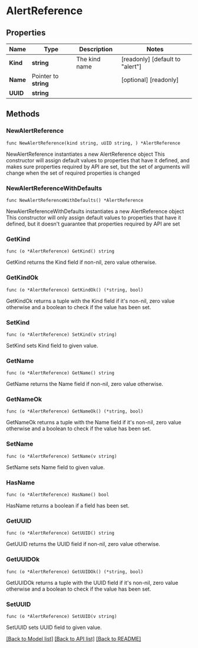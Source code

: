 # AlertReference

## Properties

Name | Type | Description | Notes
------------ | ------------- | ------------- | -------------
**Kind** | **string** | The kind name | [readonly] [default to "alert"]
**Name** | Pointer to **string** |  | [optional] [readonly] 
**UUID** | **string** |  | 

## Methods

### NewAlertReference

`func NewAlertReference(kind string, uUID string, ) *AlertReference`

NewAlertReference instantiates a new AlertReference object
This constructor will assign default values to properties that have it defined,
and makes sure properties required by API are set, but the set of arguments
will change when the set of required properties is changed

### NewAlertReferenceWithDefaults

`func NewAlertReferenceWithDefaults() *AlertReference`

NewAlertReferenceWithDefaults instantiates a new AlertReference object
This constructor will only assign default values to properties that have it defined,
but it doesn't guarantee that properties required by API are set

### GetKind

`func (o *AlertReference) GetKind() string`

GetKind returns the Kind field if non-nil, zero value otherwise.

### GetKindOk

`func (o *AlertReference) GetKindOk() (*string, bool)`

GetKindOk returns a tuple with the Kind field if it's non-nil, zero value otherwise
and a boolean to check if the value has been set.

### SetKind

`func (o *AlertReference) SetKind(v string)`

SetKind sets Kind field to given value.


### GetName

`func (o *AlertReference) GetName() string`

GetName returns the Name field if non-nil, zero value otherwise.

### GetNameOk

`func (o *AlertReference) GetNameOk() (*string, bool)`

GetNameOk returns a tuple with the Name field if it's non-nil, zero value otherwise
and a boolean to check if the value has been set.

### SetName

`func (o *AlertReference) SetName(v string)`

SetName sets Name field to given value.

### HasName

`func (o *AlertReference) HasName() bool`

HasName returns a boolean if a field has been set.

### GetUUID

`func (o *AlertReference) GetUUID() string`

GetUUID returns the UUID field if non-nil, zero value otherwise.

### GetUUIDOk

`func (o *AlertReference) GetUUIDOk() (*string, bool)`

GetUUIDOk returns a tuple with the UUID field if it's non-nil, zero value otherwise
and a boolean to check if the value has been set.

### SetUUID

`func (o *AlertReference) SetUUID(v string)`

SetUUID sets UUID field to given value.



[[Back to Model list]](../README.md#documentation-for-models) [[Back to API list]](../README.md#documentation-for-api-endpoints) [[Back to README]](../README.md)


